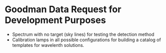 # Goodman Data Request for Development Purposes

* Spectrum with no target (sky lines) for testing the detection method
* Calibration lamps in all possible configurations for building a
catalog of templates for wavelenth solutions.